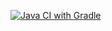 [![Java CI with Gradle](https://github.com/ArtgurKutlukaev/api-ci/actions/workflows/gradle.yml/badge.svg)](https://github.com/ArtgurKutlukaev/api-ci/actions/workflows/gradle.yml)